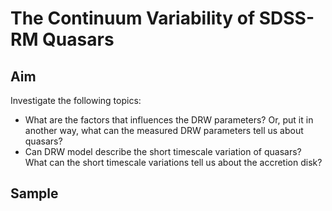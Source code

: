 # The Continuum Variability of SDSS-RM Quasars

## Aim

Investigate the following topics:
- What are the factors that influences the DRW parameters? Or, put it in another way, what can the measured DRW parameters tell us about quasars?
- Can DRW model describe the short timescale variation of quasars? What can the short timescale variations tell us about the accretion disk?

## Sample
